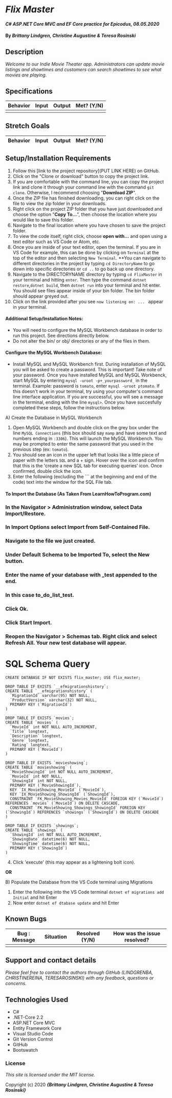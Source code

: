 # _Flix Master_

#### _C# ASP.NET Core MVC and EF Core practice for Epicodus, 08.05.2020_

#### By _**Brittany Lindgren, Christine Augustine & Teresa Rosinski**_


## Description

_Welcome to our Indie Movie Theater app. Administrators can update movie listings and showtimes and customers can search showtimes to see what movies are playing._ 

## Specifications

| Behavior   |   Input   |  Output |  Met? (Y/N)  |
|----------|:-------------:|------:|-----------:|
|  |  |  |  |


## Stretch Goals
| Behavior   |   Input   |  Output |  Met? (Y/N)  |
|----------|:-------------:|------:|-----------:|



## Setup/Installation Requirements

  1. Follow this [link to the project repository](PUT LINK HERE) on GitHub.  
  2. Click on the "Clone or download" button to copy the project link.     
  3. If you are comfortable with the command line, you can copy the project link and clone it through your command line with the command `git clone`. Otherwise, I recommend choosing "**Download ZIP**".     
   4. Once the ZIP file has finished downloading, you can right click on the file to view the zip folder in your downloads.     
  5. Right click on the project ZIP folder that you have just downloaded and choose the option "**Copy To...**", then choose the location where you would like to save this folder.      
  6. Navigate to the final location where you have chosen to save the project folder.      
  7. To view the code itself, right click, choose **open with...** and open using a text editor such as VS Code or Atom, etc.
  8. Once you are inside of your text editor, open the terminal. If you are in VS Code for example, this can be done by clicking on `Terminal` at the top of the editor and then selecting `New Terminal`. **You can navigate to different directories in the project by typing `cd DirectoryName` to go down into specific directories or `cd ..` to go back up one directory. 
  9. Navigate to the DIRECTORYNAME directory by typing `cd FlixMaster` in your terminal and hitting `enter`. Then type the command `dotnet restore`,`dotnet build`, then `dotnet run` into your terminal and hit enter. You should see files appear inside of your bin folder. The bin folder should appear greyed out. 
  10. Click on the link provided after you see `now listening on: ... ` appear in your terminal.


#### Additional Setup/Installation Notes:

* You will need to configure the MySQL Workbench database in order to run this project. See directions directly below.   
* Do not alter the bin/ or obj/ directories or any of the files in them.

#### Configure the MySQL Workbench Database:
* Install MySQL and MySQL Workbench first. During installation of MySQL you will be asked to create a password. This is important! Take note of your password. Once you have installed MySQL and MySQL Workbenck, start MySQL by entering `mysql -uroot -p+_yourpassword_` in the terminal. Example: password is `tomato`, enter `mysql -uroot ptomato`. If this doesn't work in your terminal, try using your computer's command line interface application. If you are successful, you will see a message in the terminal, ending with the line `mysql>`. Once you have succesfully completed these steps, follow the instructions below.

A) Create the Database in MySQL Workbench
1. Open MySQL Workbench and double click on the grey box under the line `MySQL Connections` (this box should say `mamp` and have some text and numbers ending in `:3306`). This will launch the MySQL Workbench. You may be prompted to enter the same password that you used in the previous step (ex: `tomato`). 
2. You should see an icon in the upper left that looks like a little piece of paper with the letters `SQL` and a + sign. Hover over the icon and confirm that this is the 'create a new SQL tab for executing queries' icon. Once confirmed, double click the icon.
3. Enter the following (excluding the ``` at the beginning and end of the code) text into the window for the SQL File tab.

#### To Import the Database (As Taken From LearnHowToProgram.com)

### In the Navigator > Administration window, select Data Import/Restore.
### In Import Options select Import from Self-Contained File.
### Navigate to the file we just created.
### Under Default Schema to be Imported To, select the New button.
### Enter the name of your database with _test appended to the end.
### In this case to_do_list_test.
### Click Ok.
### Click Start Import.
### Reopen the Navigator > Schemas tab. Right click and select Refresh All. Your new test database will appear.

# SQL Schema Query #

``` 
CREATE DATABASE IF NOT EXISTS flix_master; USE flix_master;

DROP TABLE IF EXISTS `__efmigrationshistory`;
CREATE TABLE `__efmigrationshistory` (
  `MigrationId` varchar(95) NOT NULL,
  `ProductVersion` varchar(32) NOT NULL,
  PRIMARY KEY (`MigrationId`)
) 

DROP TABLE IF EXISTS `movies`;
CREATE TABLE `movies` (
  `MovieId` int NOT NULL AUTO_INCREMENT,
  `Title` longtext,
  `Description` longtext,
  `Genre` longtext,
  `Rating` longtext,
  PRIMARY KEY (`MovieId`)
)

DROP TABLE IF EXISTS `movieshowing`;
CREATE TABLE `movieshowing` (
  `MovieShowingId` int NOT NULL AUTO_INCREMENT,
  `MovieId` int NOT NULL,
  `ShowingId` int NOT NULL,
  PRIMARY KEY (`MovieShowingId`),
  KEY `IX_MovieShowing_MovieId` (`MovieId`),
  KEY `IX_MovieShowing_ShowingId` (`ShowingId`),
  CONSTRAINT `FK_MovieShowing_Movies_MovieId` FOREIGN KEY (`MovieId`) REFERENCES `movies` (`MovieId`) ON DELETE CASCADE,
  CONSTRAINT `FK_MovieShowing_Showings_ShowingId` FOREIGN KEY (`ShowingId`) REFERENCES `showings` (`ShowingId`) ON DELETE CASCADE
) 

DROP TABLE IF EXISTS `showings`;
CREATE TABLE `showings` (
  `ShowingId` int NOT NULL AUTO_INCREMENT,
  `ShowingDate` datetime(6) NOT NULL,
  `ShowingTime` datetime(6) NOT NULL,
  PRIMARY KEY (`ShowingId`)
) 

 ```

4. Click 'execute' (this may appear as a lightening bolt icon).

**OR**

B) Populate the Database from the VS Code terminal using Migrations
1. Enter the following into the VS Code terminal `dotnet ef migrations add Initial` and hit Enter
2. Now enter `dotnet ef dtabase update` and hit Enter


## Known Bugs

| Bug : Message |  Situation  | Resolved (Y/N) |  How was the issue resolved?  |
| ------- | ----- | ------ | ------- |
|  |  |  |  |


## Support and contact details

_Please feel free to contact the authors through GitHub (LINDGRENBA, CHRISTINEREINA, TERESAROSINSKI) with any feedback, questions or concerns._


## Technologies Used

* C#
* .NET-Core 2.2
* ASP.NET Core MVC
* Entity Framework Core
* Visual Studio Code
* Git Version Control
* GitHub
* Bootswatch


### License

*This site is licensed under the MIT license.*

Copyright (c) 2020 **_{Brittany Lindgren, Christine Augustine & Teresa Rosinski}_**